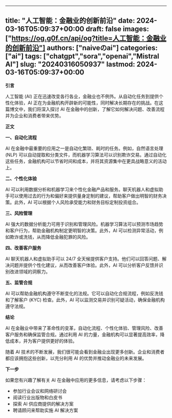 
---
title: "人工智能：金融业的创新前沿"
date: 2024-03-16T05:09:37+00:00
draft: false
images: ["https://og.g0f.cn/api/og?title=人工智能：金融业的创新前沿"]
authors: ["naiveのai"]
categories: ["ai"]
tags: ["chatgpt","sora","openai","Mistral AI"]
slug: "20240316050937"
lastmod: 2024-03-16T05:09:37+00:00
---
**引言**

人工智能 (AI) 正在迅速改变各行各业，金融业也不例外。从自动化任务到提供个性化体验，AI 正在为金融机构开辟新的可能性，同时解决长期存在的挑战。在这篇博文中，我们将深入探讨 AI 在金融中的创新，了解它如何解决问题、改善流程并为企业和消费者带来优势。

**正文**

**一、自动化流程**

AI 在金融中最重要的应用之一是自动化繁琐、耗时的任务。例如，自然语言处理 (NLP) 可以自动提取和分类文件，而机器学习算法可以识别欺诈交易。通过自动化这些任务，金融机构可以节省时间和成本，并将其资源集中在更具战略意义的活动上。

**二、个性化体验**

AI 可以利用数据分析和机器学习来个性化金融产品和服务。聊天机器人和虚拟助手可以使用过去的行为和偏好来提供量身定制的建议，帮助客户做出明智的财务决策。此外，AI 可以根据个人风险承受能力和财务目标定制投资组合。

**三、风险管理**

AI 强大的数据分析能力可用于识别和管理风险。机器学习算法可以预测市场趋势和客户行为，帮助金融机构制定更明智的决策。此外，AI 可以检测异常活动，例如欺诈或洗钱，从而降低金融犯罪的风险。

**四、改善客户服务**

AI 聊天机器人和虚拟助手可以 24/7 全天候提供客户支持。他们可以回答问题、解决问题并提供个性化建议，从而改善客户体验。此外，AI 可以分析客户反馈并识别改进领域的洞察力。

**五、监管合规**

AI 可以帮助金融机构遵守不断变化的法规。它可以自动化合规流程，例如反洗钱和了解客户 (KYC) 检查。此外，AI 可以监测交易并识别可疑活动，确保金融机构遵守法规。

**结论**

AI 在金融业中带来了革命性的变革，自动化流程、个性化体验、管理风险、改善客户服务和确保监管合规。通过利用 AI 的力量，金融机构可以显著提高效率，降低成本，并为客户提供更好的体验。

随着 AI 技术的不断发展，我们很可能会看到金融业出现更多创新。企业和消费者都应该拥抱这些创新，以充分利用 AI 的优势并推动金融业的未来发展。

**下一步**

如果您有兴趣了解有关 AI 在金融中应用的更多信息，请考虑以下步骤：

* 参加行业会议和网络研讨会
* 阅读行业出版物和白皮书
* 探索 AI 供应商提供的解决方案
* 聘请顾问来帮助实施 AI 解决方案